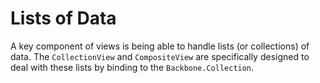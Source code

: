 # Lists of Data

A key component of views is being able to handle lists (or collections) of data.
The `CollectionView` and `CompositeView` are specifically designed to deal with
these lists by binding to the `Backbone.Collection`.

